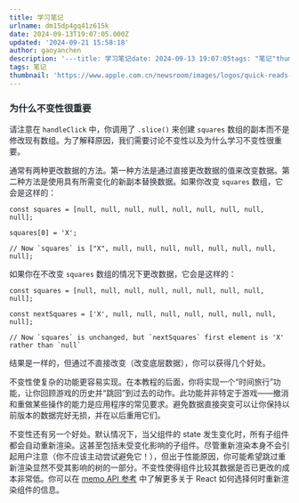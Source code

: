 ```yaml
---
title: 学习笔记
urlname: dm15dp4gq41z615k
date: 2024-09-13T19:07:05.000Z
updated: '2024-09-21 15:58:18'
author: gaoyanchen
description: '---title: 学习笔记date: 2024-09-13 19:07:05tags: "笔记"thumbnail: "https://www.apple.com.cn/newsroom/images/logos/quick-reads-logos/Apple-logo.jpg.square...'
tags: 笔记
thumbnail: 'https://www.apple.com.cn/newsroom/images/logos/quick-reads-logos/Apple-logo.jpg.square_social.jpg'
---
```

### <font style="color:rgb(35, 39, 47);">为什么不变性很重要</font><font style="color:rgb(35, 39, 47);"> </font>
<font style="color:rgb(35, 39, 47);">请注意在 </font>`handleClick`<font style="color:rgb(35, 39, 47);"> 中，你调用了 </font>`.slice()`<font style="color:rgb(35, 39, 47);"> 来创建 </font>`squares`<font style="color:rgb(35, 39, 47);"> 数组的副本而不是修改现有数组。为了解释原因，我们需要讨论不变性以及为什么学习不变性很重要。</font>

<font style="color:rgb(35, 39, 47);">通常有两种更改数据的方法。第一种方法是通过直接更改数据的值来改变数据。第二种方法是使用具有所需变化的新副本替换数据。如果你改变 </font>`squares`<font style="color:rgb(35, 39, 47);"> 数组，它会是这样的：</font>

```plain
const squares = [null, null, null, null, null, null, null, null, null];

squares[0] = 'X';

// Now `squares` is ["X", null, null, null, null, null, null, null, null];
```

<font style="color:rgb(35, 39, 47);">如果你在不改变 </font>`squares`<font style="color:rgb(35, 39, 47);"> 数组的情况下更改数据，它会是这样的：</font>

```plain
const squares = [null, null, null, null, null, null, null, null, null];

const nextSquares = ['X', null, null, null, null, null, null, null, null];

// Now `squares` is unchanged, but `nextSquares` first element is 'X' rather than `null`
```

<font style="color:rgb(35, 39, 47);">结果是一样的，但通过不直接改变（改变底层数据），你可以获得几个好处。</font>

<font style="color:rgb(35, 39, 47);">不变性使复杂的功能更容易实现。在本教程的后面，你将实现一个“时间旅行”功能，让你回顾游戏的历史并“跳回”到过去的动作。此功能并非特定于游戏——撤消和重做某些操作的能力是应用程序的常见要求。避免数据直接突变可以让你保持以前版本的数据完好无损，并在以后重用它们。</font>

<font style="color:rgb(35, 39, 47);">不变性还有另一个好处。默认情况下，当父组件的 state 发生变化时，所有子组件都会自动重新渲染。这甚至包括未受变化影响的子组件。尽管重新渲染本身不会引起用户注意（你不应该主动尝试避免它！），但出于性能原因，你可能希望跳过重新渲染显然不受其影响的树的一部分。不变性使得组件比较其数据是否已更改的成本非常低。你可以在 </font>[<font style="color:rgb(35, 39, 47);">memo API 参考</font>](https://zh-hans.react.dev/reference/react/memo)<font style="color:rgb(35, 39, 47);"> 中了解更多关于 React 如何选择何时重新渲染组件的信息。</font>

